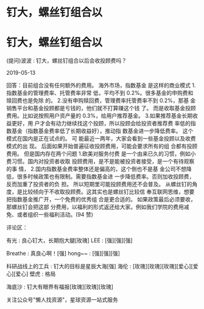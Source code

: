 # 钉大，螺丝钉组合以

# 钉大，螺丝钉组合以

(提问)波波 : 钉大，螺丝钉组合以后会收投顾费吗？

2019-05-13

回答：目前组合没有任何额外的费用。 海外市场，指数基金 是这样的商业模式 1.指数基金的管理费率、托管费率非常 低，平均不到 0.2%。很多基金的申购费和赎回费也是免除 的。 2.没有申购赎回费，管理费率托管费率不到 0.2%，那基 金销售平台和基金投顾都是亏钱的，他们就不打算赚这个钱 了。 而是收取基金投顾费用。比如说按照用户资产量的 0.3%，给用户推荐基金。 3.如果推荐基金长期收益更好，用 户才会有动力继续找这个投顾，所以投顾会给投资者推荐费 率低的指数基金（指数基金费率低了长期收益好），推动指 数基金进一步降低费率。 这个模式在国内是正在试点的。 可 能最近一两年，大家会看到一些基金投顾以及收费模式的出 现。 后面如果开始普遍征收投顾费用，可能会要求所有的组 合都有投顾费用。 但是国内存在两个问题 1.欧美对服务付费 是一个由来已久的习惯，例如小费习惯。国内对投资者收取 投顾费用，是不是能被投资者接受，是一个有待观察的事 情， 2.国内指数基金费率整体还是偏高的，这个倒也不是基 金公司不想降低，很多时候政策也有限制。需要指数基金进 一步降低费率。否则加收投顾费，反而加重了投资者的负 担。 所以短期里可能投顾费用还不会普及。 从螺丝钉的角 度，是比较倾向于不收取投顾费。这其实也是螺丝钉比较信 奉互联网思维，想要把指数基金推广开，一个免费的优秀组 合是更合适的。 如果政策最后必须要收，那螺丝钉会把这部 分费用，以福利的形式返还给大家。例如我们学院的费用减 免、或者组织一些福利活动。(94 赞)

评论区：

有光 : 良心钉大，长期抱大腿[玫瑰] LEE : [强][强][强]

Breathe : 真良心啊！[强] hong~~ : [强][强][强]

科研战线上的工兵 : 钉大的目标是星辰大海[强] 海伦 : [玫瑰][玫瑰][玫瑰][爱心][爱心][爱心] 壁虎 : 格局

海底沙 : 钉大有眼界有福报[玫瑰][玫瑰][玫瑰]

关注公众号"懒人找资源"，星球资源一站式服务